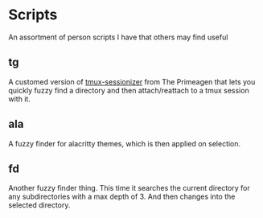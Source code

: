 # Scripts

An assortment of person scripts I have that others may find useful

## tg

A customed version of [tmux-sessionizer][ts] from The Primeagen that lets you
quickly fuzzy find a directory and then attach/reattach to a tmux session with
it.

[ts]: https://github.com/ThePrimeagen/.dotfiles/blob/master/bin/.local/scripts/tmux-sessionizer

## ala

A fuzzy finder for alacritty themes, which is then applied on selection.

## fd

Another fuzzy finder thing. This time it searches the current directory for any
subdirectories with a max depth of 3. And then changes into the selected
directory.
